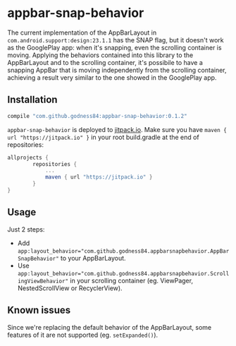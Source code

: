 # appbar-snap-behavior
The current implementation of the AppBarLayout in `com.android.support:design:23.1.1` has the SNAP flag, but it doesn't work as the GooglePlay app: when it's snapping, even the scrolling container is moving.
Applying the behaviors contained into this library to the AppBarLayout and to the scrolling container, it's possibile to have a snapping AppBar that is moving independently from the scrolling container, achieving a result very similar to the one showed in the GooglePlay app.

## Installation
``` groovy
compile "com.github.godness84:appbar-snap-behavior:0.1.2"
```

`appbar-snap-behavior` is deployed to [jitpack.io](https://jitpack.io/). Make sure you have `maven { url "https://jitpack.io" }` in your root build.gradle at the end of repositories:
``` groovy
allprojects {
		repositories {
			...
			maven { url "https://jitpack.io" }
		}
}
```


## Usage
Just 2 steps:
- Add `app:layout_behavior="com.github.godness84.appbarsnapbehavior.AppBarSnapBehavior"` to your AppBarLayout.
- Use `app:layout_behavior="com.github.godness84.appbarsnapbehavior.ScrollingViewBehavior"` in your scrolling container (eg. ViewPager, NestedScrollView or RecyclerView).


## Known issues
Since we're replacing the default behavior of the AppBarLayout, some features of it are not supported (eg. `setExpanded()`).
